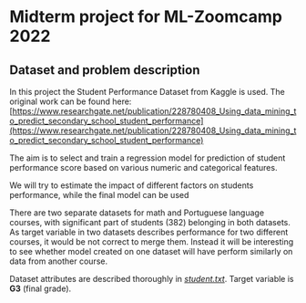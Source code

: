# Midterm project for ML-Zoomcamp 2022

## Dataset and problem description

In this project the Student Performance Dataset from Kaggle is used.
The original work can be found here:
[https://www.researchgate.net/publication/228780408_Using_data_mining_to_predict_secondary_school_student_performance](https://www.researchgate.net/publication/228780408_Using_data_mining_to_predict_secondary_school_student_performance)

The aim is to select and train a regression model for prediction of student 
performance score based on various numeric and categorical features.

We will try to estimate the impact of different factors on students performance,
while the final model can be used 

There are two separate datasets for math and Portuguese language courses,
with significant part of students (382) belonging in both datasets. As target
variable in two datasets describes performance for two different courses, 
it would be not correct to merge them. Instead it will be interesting to see
whether model created on one dataset will have perform similarly on data from
another course.

Dataset attributes are described thoroughly in [*student.txt*](student.txt).
Target variable is __G3__ (final grade).


